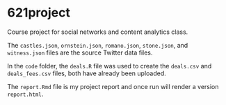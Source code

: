 # 621project
Course project for social networks and content analytics class.

The `castles.json`, `ornstein.json`, `romano.json`, `stone.json`, and `witness.json` files are the source Twitter data files. 

In the `code` folder, the `deals.R` file was used to create the `deals.csv` and `deals_fees.csv` files, both have already been uploaded.

The `report.Rmd` file is my project report and once run will render a version `report.html`.
